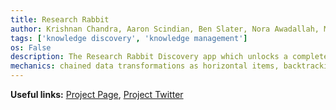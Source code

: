 ```yaml
---
title: Research Rabbit
author: Krishnan Chandra, Aaron Scindian, Ben Slater, Nora Awadallah, Michael Ma
tags: ['knowledge discovery', 'knowledge management']
os: False
description: The Research Rabbit Discovery app which unlocks a completely novel way to search for papers and authors, monitor new literature, visualize research landscapes, and collaborate with colleagues. The user can seamlessly go down informational rabbit holes by applying sequential transforms on data (e.g. related papers, author connections, etc.).
mechanics: chained data transformations as horizontal items, backtracking across data transformations for tweaks
---
```


**Useful links:** [Project Page](https://www.researchrabbit.ai/), [Project Twitter](https://twitter.com/RsrchRabbit)